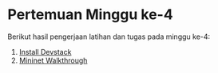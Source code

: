 # Pertemuan Minggu ke-4
Berikut hasil pengerjaan latihan dan tugas pada minggu ke-4:
1. [Install Devstack](./latihan.md)
2. [Mininet Walkthrough](./tugas.md)